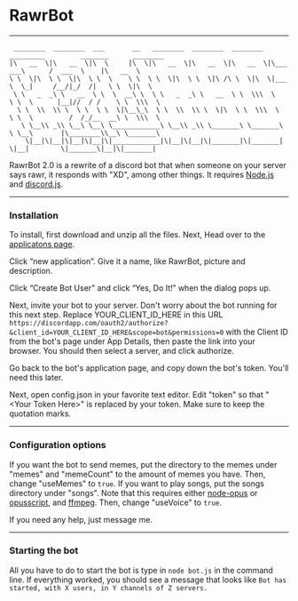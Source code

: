 # RawrBot
---
```
 ________  ________  ___       __   ________  ________  ________  _________         _______      ________     
|\   __  \|\   __  \|\  \     |\  \|\   __  \|\   __  \|\   __  \|\___   ___\      /  ___  \    |\   __  \    
\ \  \|\  \ \  \|\  \ \  \    \ \  \ \  \|\  \ \  \|\ /\ \  \|\  \|___ \  \_|     /__/|_/  /|   \ \  \|\  \   
 \ \   _  _\ \   __  \ \  \  __\ \  \ \   _  _\ \   __  \ \  \\\  \   \ \  \      |__|//  / /    \ \  \\\  \  
  \ \  \\  \\ \  \ \  \ \  \|\__\_\  \ \  \\  \\ \  \|\  \ \  \\\  \   \ \  \         /  /_/__  __\ \  \\\  \ 
   \ \__\\ _\\ \__\ \__\ \____________\ \__\\ _\\ \_______\ \_______\   \ \__\       |\________\\__\ \_______\
    \|__|\|__|\|__|\|__|\|____________|\|__|\|__|\|_______|\|_______|    \|__|        \|_______\|__|\|_______|                           
```                                                                          
                                                                  
RawrBot 2.0 is a rewrite of a discord bot that when someone on your server says rawr, it responds with "XD", among other things. It requires [Node.js](https://nodejs.org/en/download/ "Node.js Download") and [discord.js](https://github.com/discordjs/discord.js "discord.js").
***
### Installation
To install, first download and unzip all the files. Next, Head over to the [applicatons page](https://discordapp.com/developers/applications/me).

Click “new application”. Give it a name, like RawrBot, picture and description.

Click “Create Bot User” and click “Yes, Do It!” when the dialog pops up.

Next, invite your bot to your server. Don't worry about the bot running for this next step. Replace YOUR_CLIENT_ID_HERE in this URL ```https://discordapp.com/oauth2/authorize?&client_id=YOUR_CLIENT_ID_HERE&scope=bot&permissions=0``` with the Client ID from the bot's page under App Details, then paste the link into your browser. You should then select a server, and click authorize.

Go back to the bot's application page, and copy down the bot's token. You'll need this later.

Next, open config.json in your favorite text editor.
Edit "token" so that "\<Your Token Here\>" is replaced by your token. Make sure to keep the quotation marks.

***
### Configuration options

If you want the bot to send memes, put the directory to the memes under "memes" and "memeCount" to the amount of memes you have. Then, change "useMemes" to ```true```. If you want to play songs, put the songs directory under "songs". Note that this requires either [node-opus](https://www.npmjs.com/package/node-opus) or [opusscript](https://www.npmjs.com/package/opusscript), and [ffmpeg](https://www.npmjs.com/package/ffmpeg). Then, change "useVoice" to ```true```.

If you need any help, just message me.
***
### Starting the bot
All you have to do to start the bot is type in `node bot.js` in the command line. If everything worked, you should see a message that looks like ```Bot has started, with X users, in Y channels of Z servers.```

